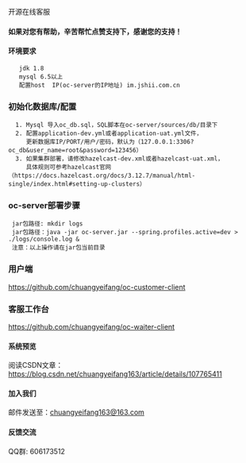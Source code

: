 开源在线客服

#### 如果对您有帮助，辛苦帮忙点赞支持下，感谢您的支持！

#### 环境要求
```
   jdk 1.8
   mysql 6.5以上
   配置host  IP(oc-server的IP地址) im.jshii.com.cn
```

### 初始化数据库/配置
```
  1. Mysql 导入oc_db.sql，SQL脚本在oc-server/sources/db/目录下
  2. 配置application-dev.yml或者application-uat.yml文件，
     更新数据库IP/PORT/用户/密码，默认为（127.0.0.1:3306?oc_db&user_name=root&password=123456）
  3. 如果集群部署，请修改hazelcast-dev.xml或者hazelcast-uat.xml，
     具体规则可参考hazelcast官网（https://docs.hazelcast.org/docs/3.12.7/manual/html-single/index.html#setting-up-clusters）
```
      
### oc-server部署步骤
```
 jar包路径: mkdir logs
 jar包路径：java -jar oc-server.jar --spring.profiles.active=dev > ./logs/console.log &
 注意：以上操作请在jar包当前目录
```
### 用户端
   https://github.com/chuangyeifang/oc-customer-client
   
### 客服工作台
   https://github.com/chuangyeifang/oc-waiter-client

#### 系统预览
   阅读CSDN文章：https://blog.csdn.net/chuangyeifang163/article/details/107765411

#### 加入我们
  邮件发送至：chuangyeifang163@163.com
  
#### 反馈交流
  QQ群: 606173512
